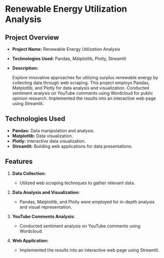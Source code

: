 # Renewable Energy Utilization Analysis

## Project Overview

- **Project Name:** Renewable Energy Utilization Analysis
- **Technologies Used:** Pandas, Matplotlib, Plotly, Streamlit
- **Description:**

  Explore innovative approaches for utilizing surplus renewable energy by collecting data through web scraping. This project employs Pandas, Matplotlib, and Plotly for data analysis and visualization. Conducted sentiment analysis on YouTube comments using Wordcloud for public opinion research. Implemented the results into an interactive web page using Streamlit.

## Technologies Used

- **Pandas:** Data manipulation and analysis.
- **Matplotlib:** Data visualization.
- **Plotly:** Interactive data visualization.
- **Streamlit:** Building web applications for data presentations.

## Features

1. **Data Collection:**
   - Utilized web scraping techniques to gather relevant data.

2. **Data Analysis and Visualization:**
   - Pandas, Matplotlib, and Plotly were employed for in-depth analysis and visual representation.

3. **YouTube Comments Analysis:**
   - Conducted sentiment analysis on YouTube comments using Wordcloud.

4. **Web Application:**
   - Implemented the results into an interactive web page using Streamlit.
